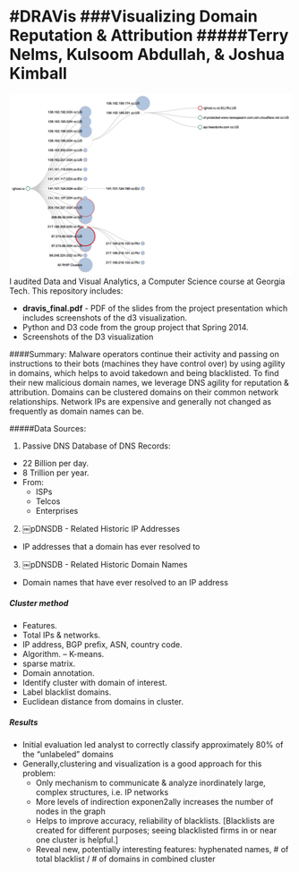 #DRAVis
###Visualizing Domain Reputation & Attribution
#####Terry Nelms, Kulsoom Abdullah, & Joshua Kimball
======
![Alt text](https://github.com/kulsoom-abdullah/Draviz/blob/master/screenshots/Draviz.jpg "Optional Title")
I audited Data and Visual Analytics, a Computer Science course at Georgia Tech.  This repository includes:
 * **dravis_final.pdf** - PDF of the slides from the project presentation which includes screenshots of the d3 visualization.
 * Python and D3 code from the group project that Spring 2014.
 * Screenshots of the D3 visualization

 <!---The D3 demo can be run by downloading *draviz.html*, and the d3 folder (which contains *d3.min.js* and *colorbrewer.v1.min.js*), then clicking on draviz2.html or opening it with your web browser.   --->

####Summary:
Malware operators continue their activity and passing on instructions to their bots (machines they have control over) by using agility in domains, which helps to avoid takedown and being blacklisted.
To find their new malicious domain names, we leverage DNS agility for reputation & attribution.  Domains can be clustered domains on their common network relationships.  Network IPs are expensive and generally not changed as frequently as domain names can be.

#####Data Sources:
1. Passive DNS Database of DNS Records:
 * 22 Billion per day.
 * 8 Trillion per year.
 * From:
   * ISPs 
    * Telcos 
    * Enterprises
2. ￼pDNSDB - Related Historic IP Addresses
  * IP addresses that a domain has ever resolved to
3. ￼pDNSDB - Related Historic Domain Names
  * Domain names that have ever resolved to an IP address

##### Cluster method
* Features.
 * Total IPs & networks.
 * IP address, BGP prefix, ASN, country code.
* Algorithm. –  K-means.
 * sparse matrix.
* Domain annotation.
 * Identify cluster with domain of interest.
 * Label blacklist domains.
 * Euclidean distance from domains in cluster.
 
##### Results
* Initial evaluation led analyst to correctly classify approximately 80% of the “unlabeled” domains
* Generally,clustering and visualization is a good approach for this problem:
   * Only mechanism to communicate & analyze inordinately large, complex structures, i.e. IP networks
    * More levels of indirection exponen2ally increases the number of nodes in the graph
   * Helps to improve accuracy, reliability of blacklists. [Blacklists are created for different purposes; seeing blacklisted firms in or near one cluster is helpful.]
   * Reveal new, potentially interesting features: hyphenated names, # of total blacklist / # of domains in combined cluster
